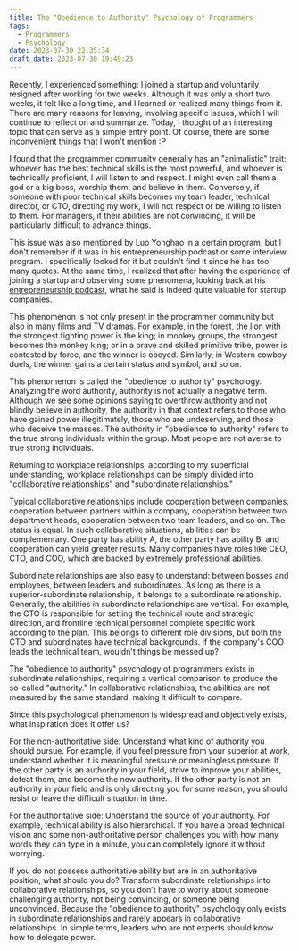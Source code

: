 ```yaml
---
title: The "Obedience to Authority" Psychology of Programmers
tags:
  - Programmers
  - Psychology
date: 2023-07-30 22:35:34
draft_date: 2023-07-30 19:49:23
---
```


Recently, I experienced something: I joined a startup and voluntarily resigned after working for two weeks. Although it was only a short two weeks, it felt like a long time, and I learned or realized many things from it. There are many reasons for leaving, involving specific issues, which I will continue to reflect on and summarize. Today, I thought of an interesting topic that can serve as a simple entry point. Of course, there are some inconvenient things that I won't mention :P

I found that the programmer community generally has an "animalistic" trait: whoever has the best technical skills is the most powerful, and whoever is technically proficient, I will listen to and respect. I might even call them a god or a big boss, worship them, and believe in them. Conversely, if someone with poor technical skills becomes my team leader, technical director, or CTO, directing my work, I will not respect or be willing to listen to them. For managers, if their abilities are not convincing, it will be particularly difficult to advance things.

This issue was also mentioned by Luo Yonghao in a certain program, but I don't remember if it was in his entrepreneurship podcast or some interview program. I specifically looked for it but couldn't find it since he has too many quotes. At the same time, I realized that after having the experience of joining a startup and observing some phenomena, looking back at his [entrepreneurship podcast](https://www.youtube.com/@zhuangyuanli/videos), what he said is indeed quite valuable for startup companies.

This phenomenon is not only present in the programmer community but also in many films and TV dramas. For example, in the forest, the lion with the strongest fighting power is the king; in monkey groups, the strongest becomes the monkey king; or in a brave and skilled primitive tribe, power is contested by force, and the winner is obeyed. Similarly, in Western cowboy duels, the winner gains a certain status and symbol, and so on.

This phenomenon is called the "obedience to authority" psychology. Analyzing the word authority, authority is not actually a negative term. Although we see some opinions saying to overthrow authority and not blindly believe in authority, the authority in that context refers to those who have gained power illegitimately, those who are undeserving, and those who deceive the masses. The authority in "obedience to authority" refers to the true strong individuals within the group. Most people are not averse to true strong individuals.

Returning to workplace relationships, according to my superficial understanding, workplace relationships can be simply divided into "collaborative relationships" and "subordinate relationships."

Typical collaborative relationships include cooperation between companies, cooperation between partners within a company, cooperation between two department heads, cooperation between two team leaders, and so on. The status is equal. In such collaborative situations, abilities can be complementary. One party has ability A, the other party has ability B, and cooperation can yield greater results. Many companies have roles like CEO, CTO, and COO, which are backed by extremely professional abilities.

Subordinate relationships are also easy to understand: between bosses and employees, between leaders and subordinates. As long as there is a superior-subordinate relationship, it belongs to a subordinate relationship. Generally, the abilities in subordinate relationships are vertical. For example, the CTO is responsible for setting the technical route and strategic direction, and frontline technical personnel complete specific work according to the plan. This belongs to different role divisions, but both the CTO and subordinates have technical backgrounds. If the company's COO leads the technical team, wouldn't things be messed up?

The "obedience to authority" psychology of programmers exists in subordinate relationships, requiring a vertical comparison to produce the so-called "authority." In collaborative relationships, the abilities are not measured by the same standard, making it difficult to compare.

Since this psychological phenomenon is widespread and objectively exists, what inspiration does it offer us?

For the non-authoritative side: Understand what kind of authority you should pursue. For example, if you feel pressure from your superior at work, understand whether it is meaningful pressure or meaningless pressure. If the other party is an authority in your field, strive to improve your abilities, defeat them, and become the new authority. If the other party is not an authority in your field and is only directing you for some reason, you should resist or leave the difficult situation in time.

For the authoritative side: Understand the source of your authority. For example, technical ability is also hierarchical. If you have a broad technical vision and some non-authoritative person challenges you with how many words they can type in a minute, you can completely ignore it without worrying.

If you do not possess authoritative ability but are in an authoritative position, what should you do? Transform subordinate relationships into collaborative relationships, so you don't have to worry about someone challenging authority, not being convincing, or someone being unconvinced. Because the "obedience to authority" psychology only exists in subordinate relationships and rarely appears in collaborative relationships. In simple terms, leaders who are not experts should know how to delegate power.
